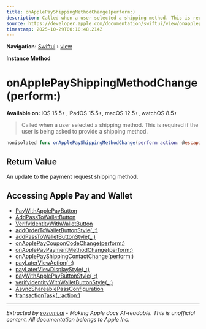 ```yaml
---
title: onApplePayShippingMethodChange(perform:)
description: Called when a user selected a shipping method. This is required if the user is being asked to provide a shipping method.
source: https://developer.apple.com/documentation/swiftui/view/onapplepayshippingmethodchange(perform:)
timestamp: 2025-10-29T00:10:48.214Z
---
```


**Navigation:** [Swiftui](/documentation/swiftui) › [view](/documentation/swiftui/view)

**Instance Method**

# onApplePayShippingMethodChange(perform:)

**Available on:** iOS 15.5+, iPadOS 15.5+, macOS 12.5+, watchOS 8.5+

> Called when a user selected a shipping method. This is required if the user is being asked to provide a shipping method.

```swift
nonisolated func onApplePayShippingMethodChange(perform action: @escaping (PKShippingMethod) async -> PKPaymentRequestShippingMethodUpdate) -> some View
```

## Return Value

An update to the payment request shipping method.

## Accessing Apple Pay and Wallet

- [PayWithApplePayButton](/documentation/PassKit/PayWithApplePayButton)
- [AddPassToWalletButton](/documentation/PassKit/AddPassToWalletButton)
- [VerifyIdentityWithWalletButton](/documentation/PassKit/VerifyIdentityWithWalletButton)
- [addOrderToWalletButtonStyle(_:)](/documentation/swiftui/view/addordertowalletbuttonstyle(_:))
- [addPassToWalletButtonStyle(_:)](/documentation/swiftui/view/addpasstowalletbuttonstyle(_:))
- [onApplePayCouponCodeChange(perform:)](/documentation/swiftui/view/onapplepaycouponcodechange(perform:))
- [onApplePayPaymentMethodChange(perform:)](/documentation/swiftui/view/onapplepaypaymentmethodchange(perform:))
- [onApplePayShippingContactChange(perform:)](/documentation/swiftui/view/onapplepayshippingcontactchange(perform:))
- [payLaterViewAction(_:)](/documentation/swiftui/view/paylaterviewaction(_:))
- [payLaterViewDisplayStyle(_:)](/documentation/swiftui/view/paylaterviewdisplaystyle(_:))
- [payWithApplePayButtonStyle(_:)](/documentation/swiftui/view/paywithapplepaybuttonstyle(_:))
- [verifyIdentityWithWalletButtonStyle(_:)](/documentation/swiftui/view/verifyidentitywithwalletbuttonstyle(_:))
- [AsyncShareablePassConfiguration](/documentation/PassKit/AsyncShareablePassConfiguration)
- [transactionTask(_:action:)](/documentation/swiftui/view/transactiontask(_:action:))

---

*Extracted by [sosumi.ai](https://sosumi.ai) - Making Apple docs AI-readable.*
*This is unofficial content. All documentation belongs to Apple Inc.*
